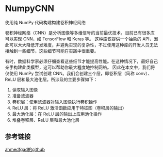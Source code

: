 # NumpyCNN

使用纯 NumPy 代码构建构建卷积神经网络

卷积神经网络（CNN）是分析图像等多维信号的当前最优技术。目前已有很多库可以实现 CNN，如 TensorFlow 和 Keras 等。
这种库仅提供一个抽象的 API，因此可以大大降低开发难度，并避免实现的复杂性，不过使用这种库的开发人员无法接触到一些细节，这些细节可能在实践中很重要。

有时，数据科学家必须仔细查看这些细节才能提高性能。在这种情况下，最好自己亲手构建此类模型，这可以帮助你最大程度地控制网络。
因此在本文中，我们将仅使用 NumPy 尝试创建 CNN。我们会创建三个层，即卷积层（简称 conv）、ReLU 层和最大池化层。所涉及的主要步骤如下：
1. 读取输入图像
2. 准备滤波器
3. 卷积层：使用滤波器对输入图像执行卷积操作
4. ReLU 层：将 ReLU 激活函数应用于特征图（卷积层的输出）
5. 最大池化层：在 ReLU 层的输出上应用池化操作
6. 堆叠卷积层、ReLU 层和最大池化层


## 参考链接
[ahmedfgad的github][1]

[1]: https://github.com/ahmedfgad/NumPyCNN